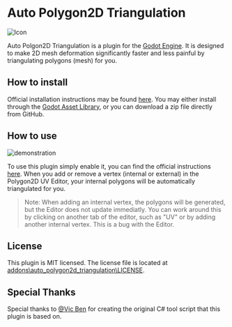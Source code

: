 # Auto Polygon2D Triangulation

![Icon](https://raw.githubusercontent.com/dweremeichik/godot_autopoly_plugin/main/asset_lib/asset_lib_icon.png)

Auto Polgon2D Triangulation is a plugin for the [Godot Engine](https://godotengine.org). 
It is designed to make 2D mesh deformation significantly faster and less painful by triangulating polygons (mesh) for you.

## How to install

Official installation instructions may be found [here](https://docs.godotengine.org/en/stable/tutorials/plugins/editor/installing_plugins.html#installing-a-plugin).
You may either install through the [Godot Asset Library](http://godotengine.org/asset-library/asset/1174), or you can download a zip file directly from GitHub.

## How to use

![demonstration](https://github.com/dweremeichik/godot_autopoly_plugin/raw/main/asset_lib/auto_poly_plugin_preview.gif)

To use this plugin simply enable it, you can find the official instructions [here](https://docs.godotengine.org/en/stable/tutorials/plugins/editor/installing_plugins.html#enabling-a-plugin).
When you add or remove a vertex (internal or external) in the Polygon2D UV Editor, your internal polygons will be automatically triangulated for you.

> Note: When adding an internal vertex, the polygons will be generated, but the Editor does not update immediatly. 
You can work around this by clicking on another tab of the editor, such as "UV" or by adding another internal vertex.  This is a bug with the Editor.


## License

This plugin is MIT licensed. The license file is located at [addons\auto_polygon2d_triangulation\LICENSE](https://github.com/dweremeichik/godot_autopoly_plugin/blob/main/addons/auto_polygon2d_triangulation/LICENSE).

## Special Thanks

Special thanks to [@Vic Ben](https://www.youtube.com/watch?v=liV5wLA_R1k) for creating the original C# tool script that this plugin is based on.
